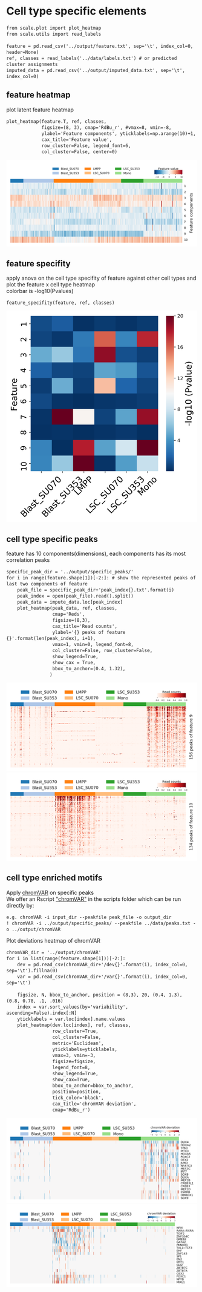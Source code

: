 # Cell type specific elements


    from scale.plot import plot_heatmap
    from scale.utils import read_labels
    
    feature = pd.read_csv('../output/feature.txt', sep='\t', index_col=0, header=None)
    ref, classes = read_labels('../data/labels.txt') # or predicted cluster assignments
    imputed_data = pd.read_csv('../output/imputed_data.txt', sep='\t', index_col=0)
    
## feature heatmap
plot latent feature heatmap
 
    plot_heatmap(feature.T, ref, classes, 
                 figsize=(8, 3), cmap='RdBu_r', #vmax=8, vmin=-8,
                 ylabel='Feature components', yticklabels=np.arange(10)+1, 
                 cax_title='Feature value',
                 row_cluster=False, legend_font=6, 
                 col_cluster=False, center=0)
![feature_heatmap](png/feature_heatmap.png)  
               
                 
## feature specifity
apply anova on the cell type specifity of feature against other cell types and plot the feature x cell type heatmap  
colorbar is -log10(Pvalues)

    feature_specifity(feature, ref, classes)
![feature_specifity](png/feature_specifity.png)
    
## cell type specific peaks
feature has 10 components(dimensions), each components has its most correlation peaks
    
    specific_peak_dir = '../output/specific_peaks/'
    for i in range(feature.shape[1])[-2:]: # show the represented peaks of last two components of feature
        peak_file = specific_peak_dir+'peak_index{}.txt'.format(i)
        peak_index = open(peak_file).read().split()
        peak_data = impute_data.loc[peak_index]
        plot_heatmap(peak_data, ref, classes,
                     cmap='Reds', 
                     figsize=(8,3), 
                     cax_title='Read counts', 
                     ylabel='{} peaks of feature {}'.format(len(peak_index), i+1),
                     vmax=1, vmin=0, legend_font=8,
                     col_cluster=False, row_cluster=False,
                     show_legend=True,
                     show_cax = True,
                     bbox_to_anchor=(0.4, 1.32),
                    )
![specific_peaks_of_feature9](png/specific_peaks_of_feature9.png)
![specific_peaks_of_feature10](png/specific_peaks_of_feature10.png)

## cell type enriched motifs
Apply [chromVAR](https://github.com/GreenleafLab/chromVAR) on specific peaks  
We offer an Rscript ["chromVAR"](../scripts/chromVAR) in the scripts folder which can be run directly by:

    e.g. chromVAR -i input_dir --peakfile peak_file -o output_dir
    ! chromVAR -i ../output/specific_peaks/ --peakfile ../data/peaks.txt -o ../output/chromVAR
    
    
Plot deviations heatmap of chromVAR

    chromVAR_dir = '../output/chromVAR'
    for i in list(range(feature.shape[1]))[-2:]:
        dev = pd.read_csv(chromVAR_dir+'/dev{}'.format(i), index_col=0, sep='\t').fillna(0)
        var = pd.read_csv(chromVAR_dir+'/var{}'.format(i), index_col=0, sep='\t')

        figsize, N, bbox_to_anchor, position = (8,3), 20, (0.4, 1.3), (0.8, 0.78, .1, .016)
        index = var.sort_values(by='variability', ascending=False).index[:N]
        yticklabels = var.loc[index].name.values
        plot_heatmap(dev.loc[index], ref, classes, 
                     row_cluster=True, 
                     col_cluster=False, 
                     metric='Euclidean',
                     yticklabels=yticklabels, 
                     vmax=3, vmin=-3, 
                     figsize=figsize, 
                     legend_font=8,
                     show_legend=True,
                     show_cax=True,
                     bbox_to_anchor=bbox_to_anchor,
                     position=position,
                     tick_color='black',
                     cax_title='chromVAR deviation',
                     cmap='RdBu_r')
                     
![enriched_motifs_of_feature9](png/enriched_motifs_of_feature9.png)
![enriched_motifs_of_feature10](png/enriched_motifs_of_feature10.png)
                    
                 

                 
                 

